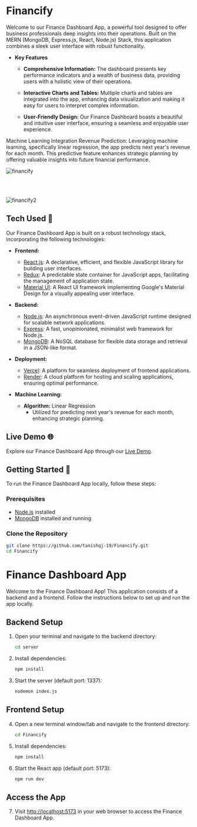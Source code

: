 # Financify


Welcome to our Finance Dashboard App, a powerful tool designed to offer business professionals deep insights into their operations. Built on the MERN (MongoDB, Express.js, React, Node.js) Stack, this application combines a sleek user interface with robust functionality.

- **Key Features**
  - **Comprehensive Information:** The dashboard presents key performance indicators and a wealth of business data, providing users with a holistic view of their operations.
  
  - **Interactive Charts and Tables:** Multiple charts and tables are integrated into the app, enhancing data visualization and making it easy for users to interpret complex information.

  - **User-Friendly Design:** Our Finance Dashboard boasts a beautiful and intuitive user interface, ensuring a seamless and enjoyable user experience.


Machine Learning Integration
Revenue Prediction: Leveraging machine learning, specifically linear regression, the app predicts next year's revenue for each month. This predictive feature enhances strategic planning by offering valuable insights into future financial performance.


![financify](https://github.com/tanishqj-19/Financify/assets/92851477/235f8bf4-bba9-4377-b7ec-76cfbaf9089f)


<br />
<br/>


![financify2](https://github.com/tanishqj-19/Financify/assets/92851477/9f4b48d7-6828-4f5d-b961-88529aa72b8e)





## Tech Used 🥇

Our Finance Dashboard App is built on a robust technology stack, incorporating the following technologies:

- **Frontend:**
  - [React.js](https://reactjs.org/): A declarative, efficient, and flexible JavaScript library for building user interfaces.
  - [Redux](https://redux.js.org/): A predictable state container for JavaScript apps, facilitating the management of application state.
  - [Material UI](https://material-ui.com/): A React UI framework implementing Google's Material Design for a visually appealing user interface.

- **Backend:**
  - [Node.js](https://nodejs.org/): An asynchronous event-driven JavaScript runtime designed for scalable network applications.
  - [Express](https://expressjs.com/): A fast, unopinionated, minimalist web framework for Node.js.
  - [MongoDB](https://www.mongodb.com/): A NoSQL database for flexible data storage and retrieval in a JSON-like format.

- **Deployment:**
  - [Vercel](https://vercel.com/): A platform for seamless deployment of frontend applications.
  - [Render](https://render.com/): A cloud platform for hosting and scaling applications, ensuring optimal performance.

- **Machine Learning:**
  - **Algorithm:** Linear Regression
    - Utilized for predicting next year's revenue for each month, enhancing strategic planning.

## Live Demo 🌐

Explore our Finance Dashboard App through our [Live Demo](https://financify-6rhnpivjr-tanishqj-19s-projects.vercel.app/).

## Getting Started 🚀

To run the Finance Dashboard App locally, follow these steps:

### Prerequisites

- [Node.js](https://nodejs.org/) installed
- [MongoDB](https://www.mongodb.com/try/download/community) installed and running

### Clone the Repository

```bash
git clone https://github.com/tanishqj-19/Financify.git
cd Financify
```

# Finance Dashboard App

Welcome to the Finance Dashboard App! This application consists of a backend and a frontend. Follow the instructions below to set up and run the app locally.

## Backend Setup

1. Open your terminal and navigate to the backend directory:

    ```bash
    cd server
    ```

2. Install dependencies:

    ```bash
    npm install
    ```

3. Start the server (default port: 1337):

    ```bash
    nodemon index.js
    ```

## Frontend Setup

4. Open a new terminal window/tab and navigate to the frontend directory:

    ```bash
    cd Financify
    ```

5. Install dependencies:

    ```bash
    npm install
    ```

6. Start the React app (default port: 5173):

    ```bash
    npm run dev
    ```

## Access the App

7. Visit [http://localhost:5173](http://localhost:5173) in your web browser to access the Finance Dashboard App.



